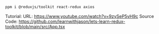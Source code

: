 ```bash
ppm i @reduxjs/toolkit react-redux axios
```


Tutorial:
URL: https://www.youtube.com/watch?v=9zySeP5vH9c
Source Code: https://github.com/learnwithjason/lets-learn-redux-toolkit/blob/main/src/App.tsx
